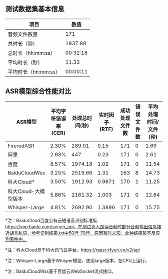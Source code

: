 ## 测试数据集基本信息

| 项目 | 数值 |
| --- | --- |
| 音频文件数量 | 171 |
| 总时长（秒） | 1937.88 |
| 总时长（hh:mm:ss） | 00:32:18 |
| 平均时长（秒） | 11.33 |
| 平均时长（hh:mm:ss） | 00:00:11 |

## ASR模型综合性能对比

| ASR模型 | 平均字符错误率(CER) | 处理总时间(秒) | 实时因子(RTF) | 成功处理文件数 | 错误文件数 | 平均处理时间/文件(秒) |
| --- | --- | --- | --- | --- | --- | --- |
| FireredASR | 2.30% | 289.01 | 0.15 | 171 | 0 | 1.69 |
| 阿里 | 2.93% | 447 | 0.23 | 171 | 0 | 2.61 |
| 百度 | 8.57% | 1974.18 | 1.02 | 171 | 0 | 11.54 | 
| BaiduCloudWss | 3.25% | 2519.66 | 1.31 | 163 | 8 | 14.73 |
| 科大Cloud* | 3.50% | 1912.93 | 0.9871 | 170 | 1 | 11.25 |
| 科大Cloud-大模型版本 | 5.86% | 2161.32 | 1.003 | 171 | 0 | 12.64 |
| Whisper-Large | 4.81% | 2692.90 | 1.3896 | 171 | 0 | 15.75 |

*注：BaiduCloud百度公有云短语音识别标准版. https://vop.baidu.com/server_api，在测试真人朗读音频时部分音频输出信息接近胡言乱语，参考识别结果.txt中50行-70行。原因暂时未知，此种结果暂不反应到表格中。

*注：科大Cloud基于科大讯飞云平台。https://raasr.xfyun.cn/v2/api

*注：Whisper-Large基于Whisper模型，使用large版本，在CPU上运行。

*注：BaiduCloudWss基于百度云WebSocket流式接口。